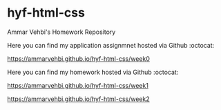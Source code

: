 # hyf-html-css

Ammar Vehbi's Homework Repository


Here you can find my application assignmnet hosted via Github :octocat:

https://ammarvehbi.github.io/hyf-html-css/week0



Here you can find my homework hosted via Github :octocat:

https://ammarvehbi.github.io/hyf-html-css/week1

https://ammarvehbi.github.io/hyf-html-css/week2
